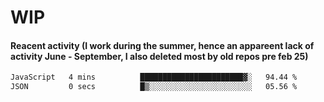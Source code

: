 # WIP

#### Reacent activity (I work during the summer, hence an appareent lack of activity June - September, I also deleted most by old repos pre feb 25)
<!--START_SECTION:waka-->

```txt
JavaScript   4 mins          ███████████████████████▓░   94.44 %
JSON         0 secs          █▒░░░░░░░░░░░░░░░░░░░░░░░   05.56 %
```

<!--END_SECTION:waka-->
